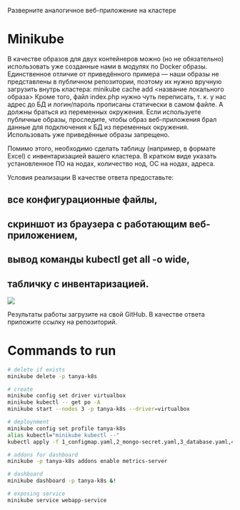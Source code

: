 Разверните аналогичное веб-приложение на кластере 
# Minikube


В качестве образов для двух контейнеров можно (но не обязательно) использовать уже созданные нами в модулях по Docker образы.
Единственное отличие от приведённого примера — наши образы не представлены в публичном репозитории, поэтому их нужно вручную загрузить внутрь кластера:
minikube cache add <название локального образа>
Кроме того, файл index.php нужно чуть переписать, т. к. у нас адрес до БД и логин/пароль прописаны статически в самом файле.
А должны браться из переменных окружения.
Если используете публичные образы, проследите, чтобы образ веб-приложения брал данные для подключения к БД из переменных окружения.
Использовать уже приведённые образы запрещено.

Помимо этого, необходимо сделать таблицу (например, в формате Excel) с инвентаризацией вашего кластера. В кратком виде указать установленное ПО на нодах, количество нод, ОС на нодах, адреса.

Условия реализации
В качестве ответа предоставьте:

## все конфигурационные файлы,
## скриншот из браузера с работающим веб-приложением,
## вывод команды kubectl get all -o wide,
## табличку с инвентаризацией.

![](table.xlxs)

Результаты работы загрузите на свой GitHub. В качестве ответа приложите ссылку на репозиторий.

# Commands to run

```bash
# delete if exists
minikube delete -p tanya-k8s

# create
minikube config set driver virtualbox
minikube kubectl -- get po -A
minikube start --nodes 3 -p tanya-k8s --driver=virtualbox

# deploynment
minikube config set profile tanya-k8s
alias kubectl="minikube kubectl --"
kubectl apply -f 1_configmap.yaml,2_mongo-secret.yaml,3_database.yaml,4_webapp.yaml

# addons for dashboard
minikube -p tanya-k8s addons enable metrics-server

# dashboard
minikube dashboard -p tanya-k8s &!

# exposing service
minikube service webapp-service
```
